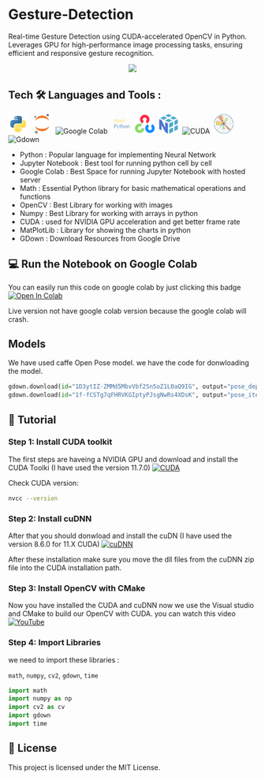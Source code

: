 # Gesture-Detection
Real-time Gesture Detection using CUDA-accelerated OpenCV in Python. Leverages GPU for high-performance image processing tasks, ensuring efficient and responsive gesture recognition.

<div display=flex align=center>
  <img src="/Gif/Gesture.gif" width="600px"/>
</div>

## Tech :hammer_and_wrench: Languages and Tools :

<div>
  <img src="https://github.com/devicons/devicon/blob/master/icons/python/python-original.svg" title="Python" alt="Python" width="40" height="40"/>&nbsp;
  <img src="https://github.com/devicons/devicon/blob/master/icons/jupyter/jupyter-original.svg" title="Jupyter Notebook" alt="Jupyter Notebook" width="40" height="40"/>&nbsp;
  <img src="https://assets.st-note.com/img/1670632589167-x9aAV8lmnH.png" title="Google Colab" alt="Google Colab" width="40" height="40"/>&nbsp;
  <img src="https://github.com/AsadiAhmad/AsadiAhmad/blob/main/Logo/Python/math.png" title="Math" alt="Math" width="40" height="40"/>&nbsp;
  <img src="https://github.com/devicons/devicon/blob/master/icons/opencv/opencv-original.svg" title="OpenCV" alt="OpenCV" width="40" height="40"/>&nbsp;
  <img src="https://github.com/devicons/devicon/blob/master/icons/numpy/numpy-original.svg" title="Numpy" alt="Numpy" width="40" height="40"/>&nbsp;
  <img src="https://www.svgrepo.com/show/373541/cuda.svg" title="CUDA" alt="CUDA" width="40" height="40"/>&nbsp;
  <img src="https://github.com/devicons/devicon/blob/master/icons/matplotlib/matplotlib-original.svg"  title="MatPlotLib" alt="MatPlotLib" width="40" height="40"/>&nbsp;
  <img src="https://upload.wikimedia.org/wikipedia/commons/thumb/1/12/Google_Drive_icon_%282020%29.svg/1200px-Google_Drive_icon_%282020%29.svg.png"  title="Gdown" alt="Gdown" width="40" height="40"/>&nbsp;
</div>

- Python : Popular language for implementing Neural Network
- Jupyter Notebook : Best tool for running python cell by cell
- Google Colab : Best Space for running Jupyter Notebook with hosted server
- Math : Essential Python library for basic mathematical operations and functions
- OpenCV : Best Library for working with images
- Numpy : Best Library for working with arrays in python
- CUDA : used for NVIDIA GPU acceleration and get better frame rate
- MatPlotLib : Library for showing the charts in python
- GDown : Download Resources from Google Drive

## 💻 Run the Notebook on Google Colab

You can easily run this code on google colab by just clicking this badge [![Open In Colab](https://colab.research.google.com/assets/colab-badge.svg)](https://github.com/AsadiAhmad/Gesture-Detection/blob/main/Code/Gesture_Detection.ipynb)

Live version not have google colab version because the google colab will crash.

## Models

We have used caffe Open Pose model. we have the code for donwloading the model.

```python
gdown.download(id="1D3ytIZ-ZMMd5MbvVbf2Sn5oZ1L0aQ9IG", output="pose_deploy_linevec_faster_4_stages.prototxt", quiet=False)
gdown.download(id="1f-fCSTg7qFHRVKGIptyPJsgNwRs4XDsK", output="pose_iter_160000.caffemodel", quiet=False)
```

## 📝 Tutorial

### Step 1: Install CUDA toolkit
The first steps are haveing a NVIDIA GPU and download and install the CUDA Toolki (I have used the version 11.7.0) [![CUDA](https://img.shields.io/badge/nVIDIA-%2376B900.svg?style=for-the-badge&logo=nVIDIA&logoColor=white)](https://developer.nvidia.com/cuda-toolkit-archive)

Check CUDA version:
```sh
nvcc --version
```

### Step 2: Install cuDNN
After that you should donwload and install the cuDN (I have used the version 8.6.0 for 11.X CUDA) [![cuDNN](https://img.shields.io/badge/nVIDIA-%2376B900.svg?style=for-the-badge&logo=nVIDIA&logoColor=white)](https://developer.nvidia.com/rdp/cudnn-archive)

After these installation make sure you move the dll files from the cuDNN zip file into the CUDA installation path.

### Step 3: Install OpenCV with CMake
Now you have installed the CUDA and cuDNN now we use the Visual studio and CMake to build our OpenCV with CUDA. you can watch this video [![YouTube](https://img.shields.io/badge/YouTube-%23FF0000.svg?style=for-the-badge&logo=YouTube&logoColor=white)](https://www.youtube.com/watch?v=5NwU1MmmqWo)

### Step 4: Import Libraries

we need to import these libraries :

`math`, `numpy`, `cv2`, `gdown`, `time`

```python
import math
import numpy as np
import cv2 as cv
import gdown
import time
```



## 🪪 License

This project is licensed under the MIT License.
